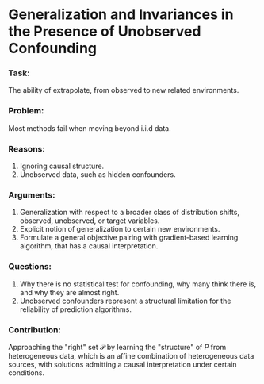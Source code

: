 # Generalization and Invariances in the Presence of Unobserved Confounding

### Task:
The ability of extrapolate, from observed to new related environments.

### Problem:
Most methods fail when moving beyond i.i.d data.

### Reasons:
1) Ignoring causal structure.
2) Unobserved data, such as hidden confounders.

### Arguments:
1) Generalization with respect to a broader class of distribution shifts, observed, unobserved, or target variables.
2) Explicit notion of generalization to certain new environments.
3) Formulate a general objective pairing with gradient-based learning algorithm, that has a causal interpretation.

### Questions:
1) Why there is no statistical test for confounding, why many think there is, and why they are almost right.
2) Unobserved confounders represent a structural limitation for the reliability of prediction algorithms.

### Contribution:
Approaching the "right" set $\mathcal{P}$ by learning the "structure" of $P$ from heterogeneous data, which is an affine combination of heterogeneous data sources, with solutions admitting a causal interpretation under certain conditions.